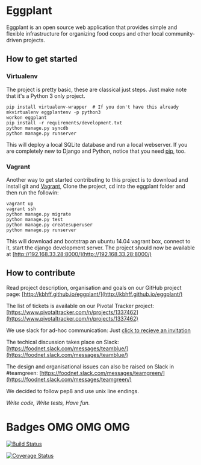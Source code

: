 # Eggplant 

Eggplant is an open source web application that provides simple and flexible 
infrastructure for organizing food coops and other local
community-driven projects.


## How to get started

### Virtualenv

The project is pretty basic, these are classical just steps. Just make note
that it's a Python 3 only project.

    pip install virtualenv-wrapper  # If you don't have this already
    mkvirtualenv eggplantenv -p python3
    workon eggplant 
    pip install -r requirements/development.txt
    python manage.py syncdb
    python manage.py runserver


This will deploy a local SQLite database and run a local webserver. If you are
completely new to Django and Python, notice that you need [pip](https://pip.pypa.io/en/stable/installing.html), too.


### Vagrant

Another way to get started contributing to this project is to 
download and install git and [Vagrant](http://vagrantup.com/), 
Clone the project, cd into the eggplant folder and then run the followin: 


    vagrant up
    vagrant ssh
    python manage.py migrate
    python manage.py test
    python manage.py createsuperuser
    python manage.py runserver

This will download and bootstrap an ubuntu 14.04 vagrant box, connect to it,
start the django development server. The project should now be 
available at [http://192.168.33.28:8000/](http://192.168.33.28:8000/)


## How to contribute

Read project description, organisation and goals on our GitHub project page:
[http://kbhff.github.io/eggplant/](http://kbhff.github.io/eggplant/)

The list of tickets is available on our Pivotal Tracker project:
[https://www.pivotaltracker.com/n/projects/1337462](https://www.pivotaltracker.com/n/projects/1337462)

We use slack for ad-hoc communication: Just [click to recieve an invitation](https://foodnet-slackin.herokuapp.com/)

The techical discussion takes place on Slack:
[https://foodnet.slack.com/messages/teamblue/](https://foodnet.slack.com/messages/teamblue/)

The design and organisational issues can also be raised on Slack in #teamgreen:
[https://foodnet.slack.com/messages/teamgreen/](https://foodnet.slack.com/messages/teamgreen/)

We decided to follow pep8 and use unix line endings.

*Write code, Write tests, Have fun.*


# Badges OMG OMG OMG

[![Build Status](https://travis-ci.org/kbhff/foodnet.svg?branch=master)](https://travis-ci.org/kbhff/foodnet)

[![Coverage Status](https://coveralls.io/repos/kbhff/foodnet/badge.svg)](https://coveralls.io/r/kbhff/foodnet)
